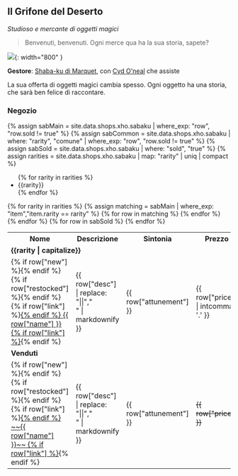 <link rel="stylesheet" href="{{ '/assets/css/sabaku.css' | relative_url }}">
<script src="/assets/js/sabaku.js"></script>
<script src="https://kit.fontawesome.com/e2e8523316.js" crossorigin="anonymous"></script>

## Il Grifone del Deserto

_Studioso e mercante di oggetti magici_

> Benvenuti, benvenuti. Ogni merce qua ha la sua storia, sapete?

![](../assets/img/Grifone-deserto-logo.webp){: width="800" }

**Gestore**: [Shaba-ku di Marquet](/xho/npc/merchant#shaba-ku-di-marquet), con [Cyd O'neal](/xho/npc/merchant#cyd-oneal) che assiste

La sua offerta di oggetti magici cambia spesso. Ogni oggetto ha una storia, che sarà ben felice di raccontare.

### Negozio

{% 
    assign sabMain = site.data.shops.xho.sabaku 
    | where_exp: "row", "row.sold != true" 
%}
{% 
    assign sabCommon = site.data.shops.xho.sabaku 
    | where: "rarity", "comune" 
    | where_exp: "row", "row.sold != true" 
%}
{% 
    assign sabSold = site.data.shops.xho.sabaku 
    | where: "sold", "true"
%}
{%
    assign rarities = site.data.shops.xho.sabaku
    | map: "rarity"
    | uniq | compact
%}

<ul>
{% for rarity in rarities %}
<li>{{rarity}}</li>
{% endfor %}
</ul>
<table class="sab shop-table">
    <tr>
        <th class="col-name">Nome</th>
        <th class="sab-itemdesc-header col-desc">Descrizione</th>
        <th class="col-attunement">Sintonia</th>
        <th class="col-price">Prezzo</th>
        <!-- <th>Rarità</th> -->
    </tr>
    {% for rarity in rarities %}
        {% assign matching = sabMain | where_exp: "item","item.rarity == rarity" %}
        <tr class="tablesep">
            <td colspan="4"><strong>{{rarity | capitalize}}</strong></td>
        </tr>
        {% for row in matching %}
            <tr class="sab-item sab-hidden">
                <td class="col-name"><div>
                    {% if row["new"] %}<span class="new"></span>{% endif %}
                    {% if row["restocked"] %}<span class="restocked"></span>{% endif %}
                    {% if row["link"] %}<a href="{{ row['link'] }}">{% endif %}
                    <span markdown="1">{{ row["name"] }}</span>
                    {% if row["link"] %}</a>{% endif %}
                </div></td>
                <td class="sab-itemdesc col-desc"><div>{{ row["desc"] | replace: "||","<br>" | markdownify }}</div></td>
                <td class="col-attunement">{{ row["attunement"] }}</td>
                <td class="col-price">{{ row["price"] | intcomma: '.' }}</td>
                <!-- <td style="text-align:center">{{ row["rarity"] }}</td> -->
            </tr>
        {% endfor %}
    {% endfor %}
    <tr class="tablesep collapsible coll-blank">
        <td colspan="4"><strong>Venduti</strong></td>
    </tr>
    {% for row in sabSold %}
        <tr class="collapsible-content hidden sab-item sab-hidden">
            <td>
            {% if row["new"] %}<span class="new"></span>{% endif %}
            {% if row["restocked"] %}<span class="restocked"></span>{% endif %}
            {% if row["link"] %}<a href="{{ row['link'] }}">{% endif %}
            <span markdown="1">~~{{ row["name"] }}~~</span>
            {% if row["link"] %}</a>{% endif %}
            </td>
            <td class="sab-itemdesc col-desc"><div>{{ row["desc"] | replace: "||","<br>" | markdownify }}</div></td>
            <td class="col-attunement">{{ row["attunement"] }}</td>
            <td class="col-price"><del>{{ row["price"] }}</del></td>
            <!-- <td style="text-align:center">{{ row["rarity"] }}</td> -->
        </tr>
    {% endfor %}

</table>